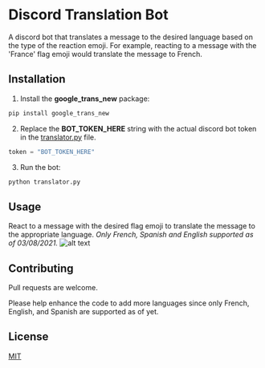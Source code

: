 # Discord Translation Bot
A discord bot that translates a message to the desired language based on the type of the reaction emoji. For example, reacting to a message with the 'France' flag emoji would translate the message to French.

## Installation
1. Install the **google_trans_new** package:
```python
pip install google_trans_new
```

2. Replace the **BOT_TOKEN_HERE** string with the actual discord bot token in the [translator.py](https://github.com/moomar0505/usr-discord-translation-bot/blob/main/translator.py) file.
```python
token = "BOT_TOKEN_HERE"
```
3. Run the bot:
```python
python translator.py
```

## Usage
React to a message with the desired flag emoji to translate the message to the appropriate language. *Only French, Spanish and English supported as of 03/08/2021.*
![alt text](https://github.com/moomar0505/usr-discord-translation-bot/blob/main/usage_image.JPG)

## Contributing
Pull requests are welcome. 

Please help enhance the code to add more languages since only French, English, and Spanish are supported as of yet. 

## License
[MIT](https://choosealicense.com/licenses/mit/)
